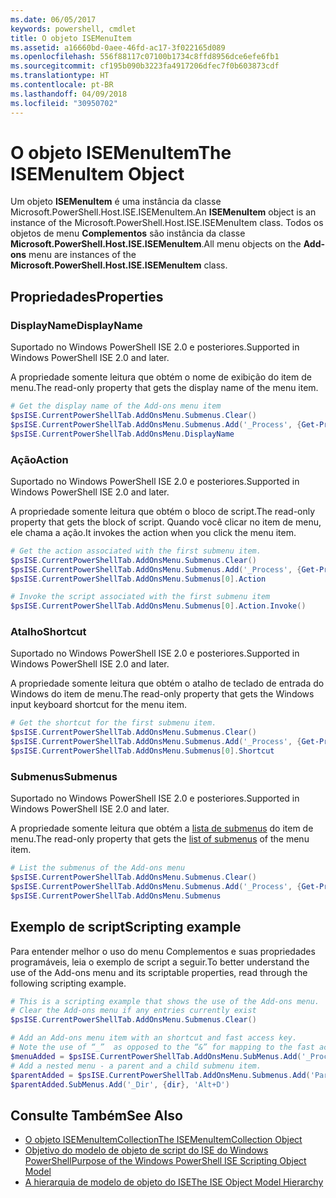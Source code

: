 ```yaml
---
ms.date: 06/05/2017
keywords: powershell, cmdlet
title: O objeto ISEMenuItem
ms.assetid: a16660bd-0aee-46fd-ac17-3f022165d089
ms.openlocfilehash: 556f88117c07100b1734c8ffd8956dce6efe6fb1
ms.sourcegitcommit: cf195b090b3223fa4917206dfec7f0b603873cdf
ms.translationtype: HT
ms.contentlocale: pt-BR
ms.lasthandoff: 04/09/2018
ms.locfileid: "30950702"
---
```

# <a name="the-isemenuitem-object"></a><span data-ttu-id="f11c5-103">O objeto ISEMenuItem</span><span class="sxs-lookup"><span data-stu-id="f11c5-103">The ISEMenuItem Object</span></span>

<span data-ttu-id="f11c5-104">Um objeto **ISEMenuItem** é uma instância da classe Microsoft.PowerShell.Host.ISE.ISEMenuItem.</span><span class="sxs-lookup"><span data-stu-id="f11c5-104">An **ISEMenuItem** object is an instance of the Microsoft.PowerShell.Host.ISE.ISEMenuItem class.</span></span> <span data-ttu-id="f11c5-105">Todos os objetos de menu **Complementos** são instância da classe **Microsoft.PowerShell.Host.ISE.ISEMenuItem**.</span><span class="sxs-lookup"><span data-stu-id="f11c5-105">All menu objects on the **Add-ons** menu are instances of the **Microsoft.PowerShell.Host.ISE.ISEMenuItem** class.</span></span>

## <a name="properties"></a><span data-ttu-id="f11c5-106">Propriedades</span><span class="sxs-lookup"><span data-stu-id="f11c5-106">Properties</span></span>

### <a name="displayname"></a><span data-ttu-id="f11c5-107">DisplayName</span><span class="sxs-lookup"><span data-stu-id="f11c5-107">DisplayName</span></span>

<span data-ttu-id="f11c5-108">Suportado no Windows PowerShell ISE 2.0 e posteriores.</span><span class="sxs-lookup"><span data-stu-id="f11c5-108">Supported in Windows PowerShell ISE 2.0 and later.</span></span>

<span data-ttu-id="f11c5-109">A propriedade somente leitura que obtém o nome de exibição do item de menu.</span><span class="sxs-lookup"><span data-stu-id="f11c5-109">The read-only property that gets the display name of the menu item.</span></span>

```powershell
# Get the display name of the Add-ons menu item
$psISE.CurrentPowerShellTab.AddOnsMenu.Submenus.Clear()
$psISE.CurrentPowerShellTab.AddOnsMenu.Submenus.Add('_Process', {Get-Process}, 'Alt+P')
$psISE.CurrentPowerShellTab.AddOnsMenu.DisplayName
```

### <a name="action"></a><span data-ttu-id="f11c5-110">Ação</span><span class="sxs-lookup"><span data-stu-id="f11c5-110">Action</span></span>

<span data-ttu-id="f11c5-111">Suportado no Windows PowerShell ISE 2.0 e posteriores.</span><span class="sxs-lookup"><span data-stu-id="f11c5-111">Supported in Windows PowerShell ISE 2.0 and later.</span></span>

<span data-ttu-id="f11c5-112">A propriedade somente leitura que obtém o bloco de script.</span><span class="sxs-lookup"><span data-stu-id="f11c5-112">The read-only property that gets the block of script.</span></span> <span data-ttu-id="f11c5-113">Quando você clicar no item de menu, ele chama a ação.</span><span class="sxs-lookup"><span data-stu-id="f11c5-113">It invokes the action when you click the menu item.</span></span>

```powershell
# Get the action associated with the first submenu item.
$psISE.CurrentPowerShellTab.AddOnsMenu.Submenus.Clear()
$psISE.CurrentPowerShellTab.AddOnsMenu.Submenus.Add('_Process', {Get-Process}, 'Alt+P')
$psISE.CurrentPowerShellTab.AddOnsMenu.Submenus[0].Action

# Invoke the script associated with the first submenu item
$psISE.CurrentPowerShellTab.AddOnsMenu.Submenus[0].Action.Invoke()
```

### <a name="shortcut"></a><span data-ttu-id="f11c5-114">Atalho</span><span class="sxs-lookup"><span data-stu-id="f11c5-114">Shortcut</span></span>

<span data-ttu-id="f11c5-115">Suportado no Windows PowerShell ISE 2.0 e posteriores.</span><span class="sxs-lookup"><span data-stu-id="f11c5-115">Supported in Windows PowerShell ISE 2.0 and later.</span></span>

<span data-ttu-id="f11c5-116">A propriedade somente leitura que obtém o atalho de teclado de entrada do Windows do item de menu.</span><span class="sxs-lookup"><span data-stu-id="f11c5-116">The read-only property that gets the Windows input keyboard shortcut for the menu item.</span></span>

```powershell
# Get the shortcut for the first submenu item.
$psISE.CurrentPowerShellTab.AddOnsMenu.Submenus.Clear()
$psISE.CurrentPowerShellTab.AddOnsMenu.Submenus.Add('_Process', {Get-Process}, 'Alt+P')
$psISE.CurrentPowerShellTab.AddOnsMenu.Submenus[0].Shortcut
```

### <a name="submenus"></a><span data-ttu-id="f11c5-117">Submenus</span><span class="sxs-lookup"><span data-stu-id="f11c5-117">Submenus</span></span>

<span data-ttu-id="f11c5-118">Suportado no Windows PowerShell ISE 2.0 e posteriores.</span><span class="sxs-lookup"><span data-stu-id="f11c5-118">Supported in Windows PowerShell ISE 2.0 and later.</span></span>

<span data-ttu-id="f11c5-119">A propriedade somente leitura que obtém a [lista de submenus](The-ISEMenuItemCollection-Object.md) do item de menu.</span><span class="sxs-lookup"><span data-stu-id="f11c5-119">The read-only property that gets the [list of submenus](The-ISEMenuItemCollection-Object.md) of the menu item.</span></span>

```powershell
# List the submenus of the Add-ons menu
$psISE.CurrentPowerShellTab.AddOnsMenu.Submenus.Clear()
$psISE.CurrentPowerShellTab.AddOnsMenu.Submenus.Add('_Process', {Get-Process}, 'Alt+P')
$psISE.CurrentPowerShellTab.AddOnsMenu.Submenus
```

## <a name="scripting-example"></a><span data-ttu-id="f11c5-120">Exemplo de script</span><span class="sxs-lookup"><span data-stu-id="f11c5-120">Scripting example</span></span>

<span data-ttu-id="f11c5-121">Para entender melhor o uso do menu Complementos e suas propriedades programáveis, leia o exemplo de script a seguir.</span><span class="sxs-lookup"><span data-stu-id="f11c5-121">To better understand the use of the Add-ons menu and its scriptable properties, read through the following scripting example.</span></span>

```powershell
# This is a scripting example that shows the use of the Add-ons menu.
# Clear the Add-ons menu if any entries currently exist
$psISE.CurrentPowerShellTab.AddOnsMenu.Submenus.Clear()

# Add an Add-ons menu item with an shortcut and fast access key.
# Note the use of “_”  as opposed to the “&” for mapping to the fast access key letter for the menu item.
$menuAdded = $psISE.CurrentPowerShellTab.AddOnsMenu.SubMenus.Add('_Process', {Get-Process}, 'Alt+P')
# Add a nested menu - a parent and a child submenu item.
$parentAdded = $psISE.CurrentPowerShellTab.AddOnsMenu.Submenus.Add('Parent', $null, $null)
$parentAdded.SubMenus.Add('_Dir', {dir}, 'Alt+D')
```

## <a name="see-also"></a><span data-ttu-id="f11c5-122">Consulte Também</span><span class="sxs-lookup"><span data-stu-id="f11c5-122">See Also</span></span>

- [<span data-ttu-id="f11c5-123">O objeto ISEMenuItemCollection</span><span class="sxs-lookup"><span data-stu-id="f11c5-123">The ISEMenuItemCollection Object</span></span>](The-ISEMenuItemCollection-Object.md)
- [<span data-ttu-id="f11c5-124">Objetivo do modelo de objeto de script do ISE do Windows PowerShell</span><span class="sxs-lookup"><span data-stu-id="f11c5-124">Purpose of the Windows PowerShell ISE Scripting Object Model</span></span>](Purpose-of-the-Windows-PowerShell-ISE-Scripting-Object-Model.md)
- [<span data-ttu-id="f11c5-125">A hierarquia de modelo de objeto do ISE</span><span class="sxs-lookup"><span data-stu-id="f11c5-125">The ISE Object Model Hierarchy</span></span>](The-ISE-Object-Model-Hierarchy.md)